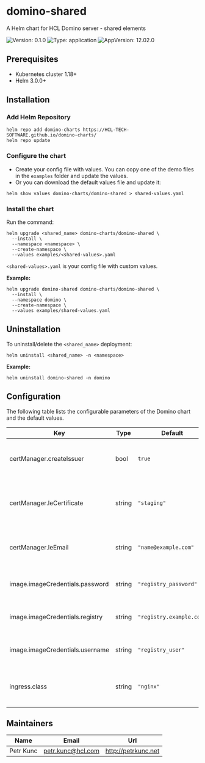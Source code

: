 # domino-shared

A Helm chart for HCL Domino server - shared elements

![Version: 0.1.0](https://img.shields.io/badge/Version-0.1.0-informational?style=flat-square) ![Type: application](https://img.shields.io/badge/Type-application-informational?style=flat-square) ![AppVersion: 12.02.0](https://img.shields.io/badge/AppVersion-12.02.0-informational?style=flat-square)

## Prerequisites

- Kubernetes cluster 1.18+
- Helm 3.0.0+

## Installation

### Add Helm Repository

```
helm repo add domino-charts https://HCL-TECH-SOFTWARE.github.io/domino-charts/
helm repo update
```

### Configure the chart

- Create your config file with values. You can copy one of the demo files in the `examples` folder and update the values.
- Or you can download the default values file and update it:
```
helm show values domino-charts/domino-shared > shared-values.yaml
```

### Install the chart

Run the command:

```
helm upgrade <shared_name> domino-charts/domino-shared \
  --install \
  --namespace <namespace> \
  --create-namespace \
  --values examples/<shared-values>.yaml
```

`<shared-values>.yaml` is your config file with custom values.

**Example:**

```
helm upgrade domino-shared domino-charts/domino-shared \
  --install \
  --namespace domino \
  --create-namespace \
  --values examples/shared-values.yaml
```

## Uninstallation

To uninstall/delete the `<shared_name>` deployment:
```
helm uninstall <shared_name> -n <namespace>
```

**Example:**
```
helm uninstall domino-shared -n domino
```

## Configuration

The following table lists the configurable parameters of the Domino chart and the default values.

| Key | Type | Default | Description |
|-----|------|---------|-------------|
| certManager.createIssuer | bool | `true` | Should ClusterIssuer resource for Let's Encrypt be crearted? |
| certManager.leCertificate | string | `"staging"` | Type of Let's Encrypt certificate authority ("staging" or "prod") |
| certManager.leEmail | string | `"name@example.com"` | Email used when creating a profile for Let's Encrypt |
| image.imageCredentials.password | string | `"registry_password"` | Password for a private container registry |
| image.imageCredentials.registry | string | `"registry.example.com"` | Hostname of a private container registry |
| image.imageCredentials.username | string | `"registry_user"` | Username for a private container registry |
| ingress.class | string | `"nginx"` | Ingress class. Must be included in "kubectl get ingressclass". |

## Maintainers

| Name | Email | Url |
| ---- | ------ | --- |
| Petr Kunc | <petr.kunc@hcl.com> | <http://petrkunc.net> |
